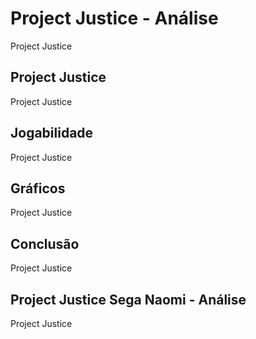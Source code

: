 ---
---

# Project Justice - Análise

Project Justice

## Project Justice

Project Justice

## Jogabilidade

Project Justice

## Gráficos

Project Justice

## Conclusão

Project Justice

## Project Justice Sega Naomi - Análise

Project Justice
